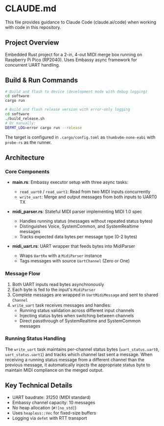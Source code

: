 # CLAUDE.md

This file provides guidance to Claude Code (claude.ai/code) when working with code in this repository.

## Project Overview

Embedded Rust project for a 2-in, 4-out MIDI merge box running on Raspberry Pi Pico (RP2040). Uses Embassy async framework for concurrent UART handling.

## Build & Run Commands

```bash
# Build and flash to device (development mode with debug logging)
cd software
cargo run

# Build and flash release version with error-only logging
cd software
./build_release.sh
# Or manually:
DEFMT_LOG=error cargo run --release
```

The target is configured in `.cargo/config.toml` as `thumbv6m-none-eabi` with `probe-rs` as the runner.

## Architecture

### Core Components

- **main.rs**: Embassy executor setup with three async tasks:
  - `read_uart0` / `read_uart1`: Read from two MIDI inputs concurrently
  - `write_uart`: Merge and output messages from both inputs to UART0 TX

- **midi_parser.rs**: Stateful MIDI parser implementing MIDI 1.0 spec
  - Handles running status (messages without repeated status bytes)
  - Distinguishes Voice, SystemCommon, and SystemRealtime messages
  - Tracks expected data bytes per message type (0-2 bytes)

- **midi_uart.rs**: UART wrapper that feeds bytes into MidiParser
  - Wraps `UartRx` with a `MidiParser` instance
  - Tags messages with source `UartChannel` (Zero or One)

### Message Flow

1. Both UART inputs read bytes asynchronously
2. Each byte is fed to the input's `MidiParser`
3. Complete messages are wrapped in `UartMidiMessage` and sent to shared `Channel`
4. `write_uart` task receives messages and handles:
   - Running status validation across different input channels
   - Injecting status bytes when switching between channels
   - Direct passthrough of SystemRealtime and SystemCommon messages

### Running Status Handling

The `write_uart` task maintains per-channel status bytes (`uart_status.uart0`, `uart_status.uart1`) and tracks which channel last sent a message. When receiving a running status message from a different channel than the previous message, it automatically injects the appropriate status byte to maintain MIDI compliance on the merged output.

## Key Technical Details

- UART baudrate: 31250 (MIDI standard)
- Embassy channel capacity: 10 messages
- No heap allocation (`#![no_std]`)
- Uses `heapless::Vec` for fixed-size buffers
- Logging via `defmt` with RTT transport
